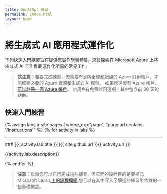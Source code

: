 ```yaml
---
title: GenAIOps 練習
permalink: index.html
layout: home
---
```


# 將生成式 AI 應用程式運作化

下列快速入門練習旨在提供您實作學習體驗。您會探索在 Microsoft Azure 上將生成式 AI 工作負載運作化所需的常見工作。

> **請注意**：若要完成練習，您需要有足夠全線和配額的 Azure 訂用帳戶，才能佈建必要的 Azure 資源和生成式 AI 模型。 如果您還沒有 Azure 帳戶，[可以註冊一個 Azure 帳戶](https://azure.microsoft.com/free)。 新用戶有免費試用選項，其中包含前 30 天的點數。

## 快速入門練習

{% assign labs = site.pages | where_exp:"page", "page.url contains '/Instructions'" %} {% for activity in labs  %}
<hr>
### [{{ activity.lab.title }}]({{ site.github.url }}{{ activity.url }})

{{activity.lab.description}}

{% endfor %}

> **注意**：雖然您可以自行完成這些練習，但它們的設計目的是要補充Microsoft Learn[ 上的課程模組](https://learn.microsoft.com/training/paths/operationalize-gen-ai-apps/);您可以在其中深入了解這些練習所依據的一些基礎概念。
